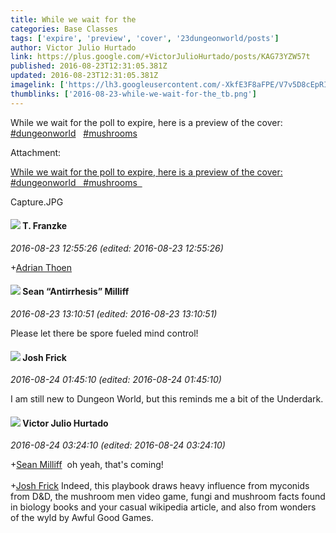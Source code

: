 ```yaml
---
title: While we wait for the
categories: Base Classes
tags: ['expire', 'preview', 'cover', '23dungeonworld/posts']
author: Victor Julio Hurtado
link: https://plus.google.com/+VictorJulioHurtado/posts/KAG73YZW57t
published: 2016-08-23T12:31:05.381Z
updated: 2016-08-23T12:31:05.381Z
imagelink: ['https://lh3.googleusercontent.com/-XkfE3F8aFPE/V7v5D8cEpRI/AAAAAAAAAlM/TENOBcBU1i8cZvfCHdORXLGvlX-YljoZACJoC/w606-h783/Capture.JPG']
thumblinks: ['2016-08-23-while-we-wait-for-the_tb.png']
---
```


While we wait for the poll to expire, here is a preview of the cover: <a rel="nofollow" class="ot-hashtag" href="https://plus.google.com/s/%23dungeonworld/posts">#dungeonworld</a>   <a rel="nofollow" class="ot-hashtag" href="https://plus.google.com/s/%23mushrooms/posts">#mushrooms</a>  


Attachment:

<a href='https://plus.google.com/photos/104200073560524096819/albums/6321920346240978513/6321920348103419154?sqi=100084733231320276299&sqsi=55379595-98b4-44a1-92bf-a8a8758d88f4'>While we wait for the poll to expire, here is a preview of the cover: #dungeonworld   #mushrooms  </a>


Capture.JPG
<div id='comment z123zbpbayqczbm3g23iup5o3qmohthdl'>
  <h4><img src='{{site.baseurl}}//images/avatars/110330901807759406775_photo.jpg'> T. Franzke</h4>
      <p><cite>2016-08-23 12:55:26 (edited: 2016-08-23 12:55:26)</cite></p>
        <p><span class="proflinkWrapper"><span class="proflinkPrefix">+</span><a class="proflink" href="https://plus.google.com/113847025671240258531" oid="113847025671240258531">Adrian Thoen</a></span> </p>
</div>
        

<div id='comment z123zbpbayqczbm3g23iup5o3qmohthdl'>
  <h4><img src='{{site.baseurl}}//images/avatars/102767083144882698572_photo.jpg'> Sean “Antirrhesis” Milliff</h4>
      <p><cite>2016-08-23 13:10:51 (edited: 2016-08-23 13:10:51)</cite></p>
        <p>Please let there be spore fueled mind control!</p>
</div>
        

<div id='comment z123zbpbayqczbm3g23iup5o3qmohthdl'>
  <h4><img src='{{site.baseurl}}//images/avatars/106820606912777560131_photo.jpg'> Josh Frick</h4>
      <p><cite>2016-08-24 01:45:10 (edited: 2016-08-24 01:45:10)</cite></p>
        <p>I am still new to Dungeon World, but this reminds me a bit of the Underdark.</p>
</div>
        

<div id='comment z123zbpbayqczbm3g23iup5o3qmohthdl'>
  <h4><img src='{{site.baseurl}}//images/avatars/104881770392672110983_photo.jpg'> Victor Julio Hurtado</h4>
      <p><cite>2016-08-24 03:24:10 (edited: 2016-08-24 03:24:10)</cite></p>
        <p><span class="proflinkWrapper"><span class="proflinkPrefix">+</span><a class="proflink" href="https://plus.google.com/102767083144882698572" oid="102767083144882698572">Sean Milliff</a></span>  oh yeah, that&#39;s coming!<br /><br /><span class="proflinkWrapper"><span class="proflinkPrefix">+</span><a class="proflink" href="https://plus.google.com/106820606912777560131" oid="106820606912777560131">Josh Frick</a></span> Indeed, this playbook draws heavy influence from myconids from D&amp;D, the mushroom men video game, fungi and mushroom facts found in biology books and your casual wikipedia article, and also from wonders of the wyld by Awful Good Games.</p>
</div>
        